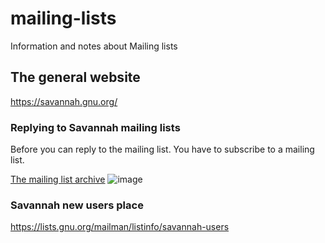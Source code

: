 # mailing-lists
Information and notes about Mailing lists


## The general website
https://savannah.gnu.org/

### Replying to Savannah mailing lists

Before you can reply to the mailing list. 
You have to subscribe to a mailing list.

[The mailing list archive](https://lists.gnu.org/archive/html/)
![image](https://user-images.githubusercontent.com/21064622/123506400-a223cf80-d66c-11eb-9234-7dd38fd6f8cc.png) 

### Savannah new users place


https://lists.gnu.org/mailman/listinfo/savannah-users
